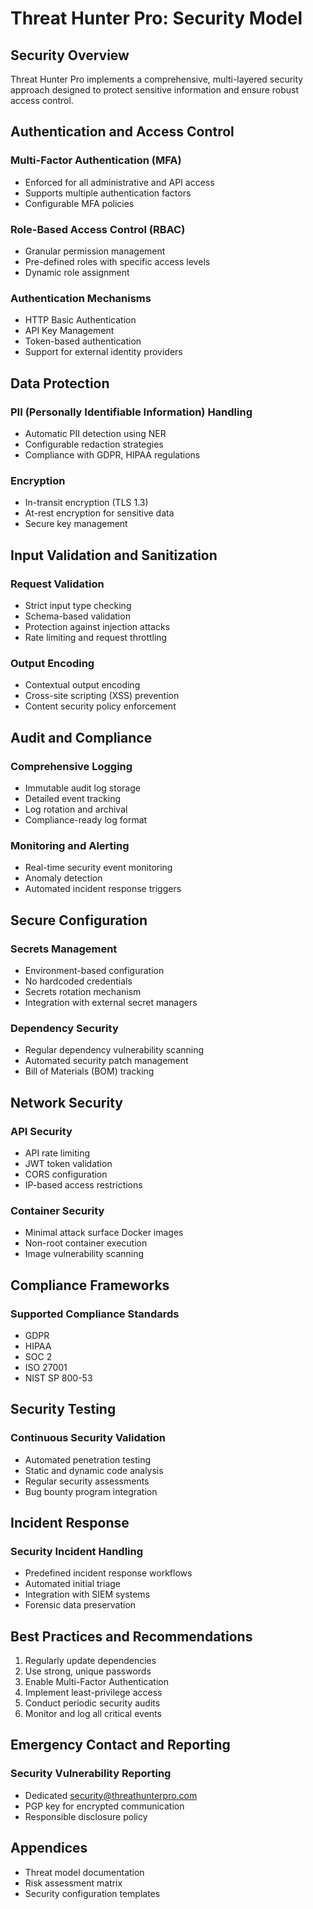 # Threat Hunter Pro: Security Model

## Security Overview
Threat Hunter Pro implements a comprehensive, multi-layered security approach designed to protect sensitive information and ensure robust access control.

## Authentication and Access Control

### Multi-Factor Authentication (MFA)
- Enforced for all administrative and API access
- Supports multiple authentication factors
- Configurable MFA policies

### Role-Based Access Control (RBAC)
- Granular permission management
- Pre-defined roles with specific access levels
- Dynamic role assignment

### Authentication Mechanisms
- HTTP Basic Authentication
- API Key Management
- Token-based authentication
- Support for external identity providers

## Data Protection

### PII (Personally Identifiable Information) Handling
- Automatic PII detection using NER
- Configurable redaction strategies
- Compliance with GDPR, HIPAA regulations

### Encryption
- In-transit encryption (TLS 1.3)
- At-rest encryption for sensitive data
- Secure key management

## Input Validation and Sanitization

### Request Validation
- Strict input type checking
- Schema-based validation
- Protection against injection attacks
- Rate limiting and request throttling

### Output Encoding
- Contextual output encoding
- Cross-site scripting (XSS) prevention
- Content security policy enforcement

## Audit and Compliance

### Comprehensive Logging
- Immutable audit log storage
- Detailed event tracking
- Log rotation and archival
- Compliance-ready log format

### Monitoring and Alerting
- Real-time security event monitoring
- Anomaly detection
- Automated incident response triggers

## Secure Configuration

### Secrets Management
- Environment-based configuration
- No hardcoded credentials
- Secrets rotation mechanism
- Integration with external secret managers

### Dependency Security
- Regular dependency vulnerability scanning
- Automated security patch management
- Bill of Materials (BOM) tracking

## Network Security

### API Security
- API rate limiting
- JWT token validation
- CORS configuration
- IP-based access restrictions

### Container Security
- Minimal attack surface Docker images
- Non-root container execution
- Image vulnerability scanning

## Compliance Frameworks

### Supported Compliance Standards
- GDPR
- HIPAA
- SOC 2
- ISO 27001
- NIST SP 800-53

## Security Testing

### Continuous Security Validation
- Automated penetration testing
- Static and dynamic code analysis
- Regular security assessments
- Bug bounty program integration

## Incident Response

### Security Incident Handling
- Predefined incident response workflows
- Automated initial triage
- Integration with SIEM systems
- Forensic data preservation

## Best Practices and Recommendations

1. Regularly update dependencies
2. Use strong, unique passwords
3. Enable Multi-Factor Authentication
4. Implement least-privilege access
5. Conduct periodic security audits
6. Monitor and log all critical events

## Emergency Contact and Reporting

### Security Vulnerability Reporting
- Dedicated security@threathunterpro.com
- PGP key for encrypted communication
- Responsible disclosure policy

## Appendices
- Threat model documentation
- Risk assessment matrix
- Security configuration templates